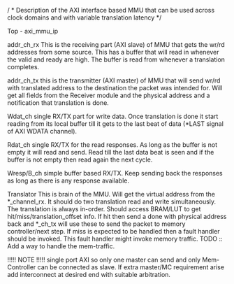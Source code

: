 / * Description of the AXI interface based MMU that can be used across clock domains and with variable translation latency */

Top - axi_mmu_ip

addr_ch_rx
This is the receiving part (AXI slave) of MMU that gets the wr/rd addresses from some source.
This has a buffer that will read in whenever the valid and ready are high. The buffer is read
from whenever a translation completes. 

addr_ch_tx 
this is the transmitter (AXI master) of MMU that will send wr/rd with translated address to
the destination the packet was intended for. Will get all fields from the Receiver module and 
the physical address and a notification that translation is done.

Wdat_ch 
single RX/TX part for write data. Once translation is done it start reading from its local 
buffer till it gets to the last beat of data (*LAST signal of AXI WDATA channel).

Rdat_ch 
single RX/TX for the read responses. As long as the buffer is not empty it will read and send. 
Read till the last data beat is seen and if the buffer is not empty then read again the next cycle.

Wresp/B_ch 
simple buffer based RX/TX. Keep sending back the responses as long as there is any response available.

Translator
This is brain of the MMU. Will get the virtual address from the *_channel_rx.
It should do two translation read and write simultaneously. The translation is always
in-order. Should access BRAM/LUT to get hit/miss/translation_offset info. 
If hit then send a done with physical address back and *_ch_tx will use these to send 
the packet to memory controller/next step.
If miss is expected to be handled then a fault handler should be invoked. 
This fault handler might invoke memory traffic. TODO :: Add a way to handle the mem-traffic.


!!!!! NOTE !!!!!
single port AXI so only one master can send and only Mem-Controller can be connected as slave.
If extra master/MC requirement arise add interconnect at desired end with suitable arbitration.
